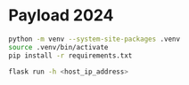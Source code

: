 # Payload 2024

```sh
python -m venv --system-site-packages .venv
source .venv/bin/activate
pip install -r requirements.txt
```

```sh
flask run -h <host_ip_address>
```
